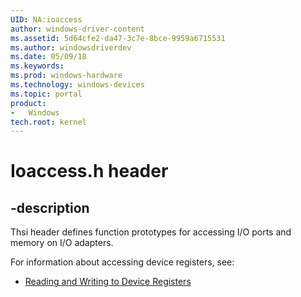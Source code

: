 ```yaml
---
UID: NA:ioaccess
author: windows-driver-content
ms.assetid: 5d64cfe2-da47-3c7e-8bce-9959a6715531
ms.author: windowsdriverdev
ms.date: 05/09/18
ms.keywords: 
ms.prod: windows-hardware
ms.technology: windows-devices
ms.topic: portal
product:
-	Windows
tech.root: kernel
---
```


# Ioaccess.h header


## -description

Thsi header defines function prototypes for accessing I/O ports and     memory on I/O adapters.

For information about accessing device registers, see:

- [Reading and Writing to Device Registers](https://docs.microsoft.com/windows-hardware/drivers/wdf/reading-and-writing-to-device-registers)
